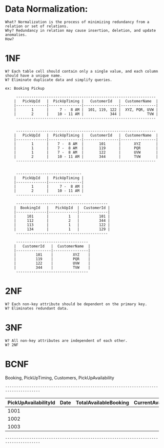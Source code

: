 # Data Normalization:
    What? Normalization is the process of minimizing redundancy from a relation or set of relations. 
    Why? Redundancy in relation may cause insertion, deletion, and update anomalies.
    How? 

# 1NF
    W? Each table cell should contain only a single value, and each column should have a unique name.
    W? Eliminate duplicate data and simplify queries.

    ex: Booking Pickup

         ----------------------------------------------------------------
        |   PickUpId   |  PickUpTiming |   CustomerId   |  CustomerName  |
        |--------------|---------------|----------------|----------------|
        |       1      |     7 -  8 AM |  101, 119, 122 |  XYZ, PQR, UVW | 
        |       2      |    10 - 11 AM |            344 |            TVW |
         ---------------------------------------------------------------- 


         ----------------------------------------------------------------
        |   PickUpId   |  PickUpTiming |   CustomerId   |  CustomerName  |
        |--------------|---------------|----------------|----------------|
        |       1      |    7 -  8 AM  |       101      |      XYZ       |  
        |       1      |    7 -  8 AM  |       119      |      PQR       |
        |       1      |    7 -  8 AM  |       122      |      UVW       | 
        |       2      |    10 - 11 AM |       344      |      TVW       |
         ---------------------------------------------------------------- 


         ------------------------------
        |   PickUpId   |  PickUpTiming | 
        |--------------|---------------|
        |       1      |     7 -  8 AM |
        |       2      |    10 - 11 AM |
         ------------------------------

         ------------------------------------------
        |  BookingId   |   PickUpId  |  CustomerId | 
        |--------------|-------------|-------------|
        |     101      |         1   |         101 |
        |     112      |         2   |         344 |
        |     113      |         1   |         122 |
        |     134      |         1   |         129 |
         ------------------------------------------

         ---------------------------------
        |   CustomerId   |  CustomerName  |
        |----------------|----------------|
        |         101    |         XYZ    | 
        |         119    |         PQR    |
        |         122    |         UVW    | 
        |         344    |         TVW    |
         ---------------------------------  

# 2NF
    W? Each non-key attribute should be dependent on the primary key.
    W? Eliminates redundant data.

# 3NF
    W? All non-key attributes are independent of each other.
    W? 2NF 

# BCNF


Booking, PickUpTiming, Customers, PickUpAvailability

    --------------------------------------------------------------------------------------
   | PickUpAvailabilityId  |     Date      | TotalAvailableBooking | CurrentAvailableBook |
   |-----------------------|---------------|-----------------------|----------------------|
   |             1001      |               |                       |                      |
   |             1002      |               |                       |                      |
   |             1003      |               |                       |                      |
    --------------------------------------------------------------------------------------       